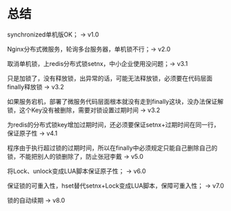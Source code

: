 # 总结

synchronized单机版OK； -> v1.0

Nginx分布式微服务，轮询多台服务器，单机锁不行；-> v2.0

取消单机锁，上redis分布式锁setnx，中小企业使用没问题；-> v3.1

​	只是加锁了，没有释放锁，出异常的话，可能无法释放锁，必须要在代码层面finally释放锁 -> v3.2

​	如果服务宕机，部署了微服务代码层面根本就没有走到finally这块，没办法保证解锁，这个Key没有被删除，需要对锁设置过期时间 -> v3.2

​	为redis的分布式锁key增加过期时间，还必须要保证setnx+过期时间在同一行，保证原子性 -> v4.1

​	程序由于执行超过锁的过期时间，所以在finally中必须规定只能自己删除自己的锁，不能把别人的锁删除了，防止张冠李戴 -> v5.0

将Lock、unlock变成LUA脚本保证原子性； -> v6.0

保证锁的可重入性，hset替代setnx+Lock变成LUA脚本，保障可重入性； -> v7.0

锁的自动续期 -> v8.0

